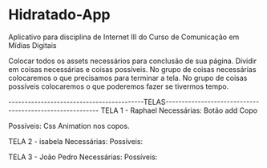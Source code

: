 # Hidratado-App
Aplicativo para disciplina de Internet III do Curso de Comunicação em Mídias Digitais

Colocar todos os assets necessários para conclusão de sua página.
Dividir em coisas necessárias e coisas possíveis. 
No grupo de coisas necessárias colocaremos o que precisamos para terminar a tela.
No grupo de coisas possíveis colocaremos o que poderemos fazer se tivermos tempo.


------------------------------------------TELAS---------------------------------------------------------
TELA 1 - Raphael
Necessárias:
Botão add Copo

Possíveis:
Css Animation nos copos.


TELA 2 - isabela
Necessárias:
Possíveis:



TELA 3 - João Pedro
Necessárias:
Possíveis:
